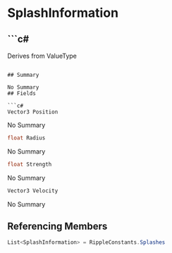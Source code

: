 # SplashInformation

## ```c#
Derives from ValueType
```

## Summary

No Summary
## Fields

```c#
Vector3 Position
```
No Summary
```c#
float Radius
```
No Summary
```c#
float Strength
```
No Summary
```c#
Vector3 Velocity
```
No Summary
## Referencing Members

```c#
List<SplashInformation> = RippleConstants.Splashes
```
